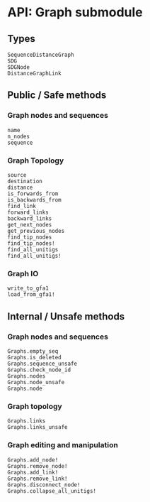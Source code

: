 # API: Graph submodule

## Types

```@docs
SequenceDistanceGraph
SDG
SDGNode
DistanceGraphLink
```

## Public / Safe methods

### Graph nodes and sequences

```@docs
name
n_nodes
sequence
```

### Graph Topology

```@docs
source
destination
distance
is_forwards_from
is_backwards_from
find_link
forward_links
backward_links
get_next_nodes
get_previous_nodes
find_tip_nodes
find_tip_nodes!
find_all_unitigs
find_all_unitigs!
```

### Graph IO

```@docs
write_to_gfa1
load_from_gfa1!
```

## Internal / Unsafe methods

### Graph nodes and sequences

```@docs
Graphs.empty_seq
Graphs.is_deleted
Graphs.sequence_unsafe
Graphs.check_node_id
Graphs.nodes
Graphs.node_unsafe
Graphs.node
```

### Graph topology

```@docs
Graphs.links
Graphs.links_unsafe
```

### Graph editing and manipulation

```@docs
Graphs.add_node!
Graphs.remove_node!
Graphs.add_link!
Graphs.remove_link!
Graphs.disconnect_node!
Graphs.collapse_all_unitigs!
```
